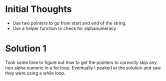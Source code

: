 # Initial Thoughts

- Use two pointers to go from start and end of the string.
- Use a helper function to check for alphanumeracy

# Solution 1

Took some time to figure out how to get the pointers to correctly skip any non alpha numeric in a for loop.
Eventually I peaked at the solution and saw they were using a while loop.